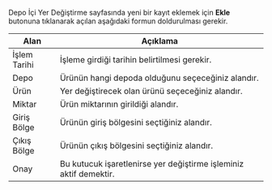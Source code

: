 Depo İçi Yer Değiştirme sayfasında yeni bir kayıt eklemek için  **Ekle** butonuna tıklanarak açılan aşağıdaki formun doldurulması gerekir.

 |Alan|Açıklama|
 |--|--|
 |İşlem Tarihi|İşleme girdiği tarihin belirtilmesi gerekir.|
 |Depo|Ürünün hangi depoda olduğunu seçeceğiniz alandır.|
 |Ürün|Yer değiştirecek olan ürünü seçeceğiniz alandır.|
 |Miktar|Ürün miktarının girildiği alandır.|
 |Giriş Bölge|Ürünün giriş bölgesini seçtiğiniz alandır.|
 |Çıkış Bölge|Ürünün çıkış bölgesini seçtiğiniz alandır.|
 |Onay|Bu kutucuk işaretlenirse yer değiştirme işleminiz aktif demektir.|
